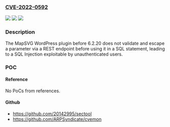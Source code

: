 ### [CVE-2022-0592](https://cve.mitre.org/cgi-bin/cvename.cgi?name=CVE-2022-0592)
![](https://img.shields.io/static/v1?label=Product&message=MapSVG&color=blue)
![](https://img.shields.io/static/v1?label=Version&message=n%2Fa&color=blue)
![](https://img.shields.io/static/v1?label=Vulnerability&message=CWE-89%20SQL%20Injection&color=brighgreen)

### Description

The MapSVG WordPress plugin before 6.2.20 does not validate and escape a parameter via a REST endpoint before using it in a SQL statement, leading to a SQL Injection exploitable by unauthenticated users.

### POC

#### Reference
No PoCs from references.

#### Github
- https://github.com/20142995/sectool
- https://github.com/ARPSyndicate/cvemon

